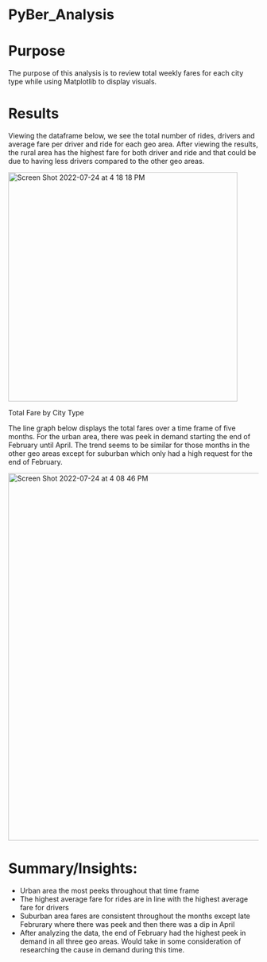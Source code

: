 # PyBer_Analysis

# Purpose

The purpose of this analysis is to review total weekly fares for each city type while using Matplotlib to display visuals.

# Results

Viewing the dataframe below, we see the total number of rides, drivers and average fare per driver and ride for each geo area. After viewing the results, the rural area has the highest fare for both driver and ride and that could be due to having less drivers compared to the other geo areas.

<img width="461" alt="Screen Shot 2022-07-24 at 4 18 18 PM" src="https://user-images.githubusercontent.com/107009016/180664361-ec5b7847-7e91-4c16-b3ee-dff4dd822020.png">

Total Fare by City Type

The line graph below displays the total fares over a time frame of five months. For the urban area, there was peek in demand starting the end of February until April. The trend seems to be similar for those months in the other geo areas except for suburban which only had a high request for the end of February.

<img width="739" alt="Screen Shot 2022-07-24 at 4 08 46 PM" src="https://user-images.githubusercontent.com/107009016/180664664-623a88a2-edcb-4831-ad0d-af8bf63911ef.png">

# Summary/Insights:

- Urban area the most peeks throughout that time frame
- The highest average fare for rides are in line with the highest average fare for drivers
- Suburban area fares are consistent throughout the months except late Februrary where there was peek and then there was a dip in April
- After analyzing the data, the end of February had the highest peek in demand in all three geo areas. Would take in some consideration of researching the cause in demand during this time. 
